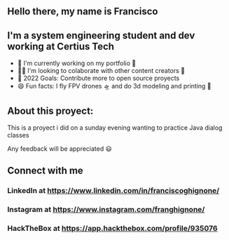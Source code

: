 ## Hello there, my name is Francisco

## I'm a system engineering student and dev working at Certius Tech
- 📎 I'm currently working on my portfolio 🔖 
- 👨‍💻 I'm looking to colaborate with other content creators 🙌 
- 🥇 2022 Goals: Contribute more to open source proyects
- 😄 Fun facts: I fly FPV drones 🛸 and do 3d modeling and printing 🗽 

## About this proyect:
This is a proyect i did on a sunday evening wanting to practice Java dialog classes

Any feedback will be appreciated 😃 


## Connect with me
### LinkedIn at https://www.linkedin.com/in/franciscoghignone/
### Instagram at https://www.instagram.com/franghignone/
### HackTheBox at https://app.hackthebox.com/profile/935076
